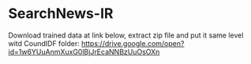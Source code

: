 # SearchNews-IR

Download trained data at link below, extract zip file and put it same level witd CoundIDF folder:
https://drive.google.com/open?id=1w6YUuAnmXuxG0lBjJrEcaNNBzUuOsOXn
